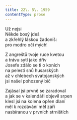 ```yaml
---
title: 22\. 5\. 1959
contentType: prose
---
```


<section>

Už nejsi  
Někde bosý jdeš  
a zkřehlý láskou žadoníš:  
pro modro očí mých!

Z angreštů tvoje ruce kvetou  
a trávu sytí jako dřív  
Josefe zdálo se ti o koních  
na pelesti snů husarských  
až v chlebech svatojanských  
jsi našel pohozený bič

Zajásal jsi prvně se zaradoval  
a jak se v kalendáři objevil srpen  
klesl jsi na kolena opřen dlaní  
měl k rozdávání měl záři  
nasbíranou v prvních strništích

</section>
